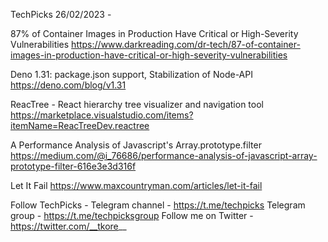 TechPicks 26/02/2023 -

87% of Container Images in Production Have Critical or High-Severity Vulnerabilities
https://www.darkreading.com/dr-tech/87-of-container-images-in-production-have-critical-or-high-severity-vulnerabilities

Deno 1.31: package.json support, Stabilization of Node-API
https://deno.com/blog/v1.31

ReacTree - React hierarchy tree visualizer and navigation tool
https://marketplace.visualstudio.com/items?itemName=ReacTreeDev.reactree

A Performance Analysis of Javascript's Array.prototype.filter
https://medium.com/@i_76686/performance-analysis-of-javascript-array-prototype-filter-616e3e3d316f

Let It Fail
https://www.maxcountryman.com/articles/let-it-fail

Follow TechPicks -
Telegram channel - https://t.me/techpicks
Telegram group - https://t.me/techpicksgroup
Follow me on Twitter - https://twitter.com/__tkore__